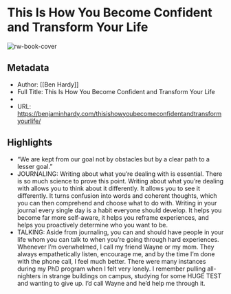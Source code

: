 # This Is How You Become Confident and Transform Your Life

![rw-book-cover](https://readwise-assets.s3.amazonaws.com/static/images/article3.5c705a01b476.png)

## Metadata
- Author: [[Ben Hardy]]
- Full Title: This Is How You Become Confident and Transform Your Life
- 
- URL: https://benjaminhardy.com/thisishowyoubecomeconfidentandtransformyourlife/

## Highlights
- “We are kept from our goal not by obstacles but by a clear path to a lesser goal.”
- JOURNALING: Writing about what you’re dealing with is essential. There is so much science to prove this point. Writing about what you’re dealing with allows you to think about it differently. It allows you to see it differently. It turns confusion into words and coherent thoughts, which you can then comprehend and choose what to do with. Writing in your journal every single day is a habit everyone should develop. It helps you become far more self-aware, it helps you reframe experiences, and helps you proactively determine who you want to be.
- TALKING: Aside from journaling, you can and should have people in your life whom you can talk to when you’re going through hard experiences. Whenever I’m overwhelmed, I call my friend Wayne or my mom. They always empathetically listen, encourage me, and by the time I’m done with the phone call, I feel much better. There were many instances during my PhD program when I felt very lonely. I remember pulling all-nighters in strange buildings on campus, studying for some HUGE TEST and wanting to give up. I’d call Wayne and he’d help me through it.

